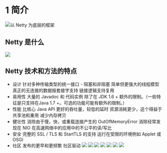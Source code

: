 # 1 简介
![以 Netty 为底层的框架](https://upload-images.jianshu.io/upload_images/4685968-6af03dbb058b8346.png?imageMogr2/auto-orient/strip%7CimageView2/2/w/1240)
## Netty 是什么
![](https://upload-images.jianshu.io/upload_images/4685968-1945957afed79b01.png?imageMogr2/auto-orient/strip%7CimageView2/2/w/1240)
## Netty 技术和方法的特点
- 设计
针对多种传输类型的统一接口 - 阻塞和非阻塞
简单但更强大的线程模型
真正的无连接的数据报套接字支持
链接逻辑支持复用
- 易用性
大量的 Javadoc 和 代码实例
除了在 JDK 1.6 + 额外的限制。（一些特征是只支持在Java 1.7 +。可选的功能可能有额外的限制。）
- 性能
比核心 Java API 更好的吞吐量，较低的延时
资源消耗更少，这个得益于共享池和重用
减少内存拷贝
- 健壮性
消除由于慢，快，或重载连接产生的 OutOfMemoryError
消除经常发现在 NIO 在高速网络中的应用中的不公平的读/写比
- 安全
完整的 SSL / TLS 和 StartTLS 的支持
运行在受限的环境例如 Applet 或 OSGI
- 社区
发布的更早和更频繁
社区驱动
![](https://upload-images.jianshu.io/upload_images/4685968-55fd9dc5dbe6fb9e.png?imageMogr2/auto-orient/strip%7CimageView2/2/w/1240)
![](https://upload-images.jianshu.io/upload_images/4685968-e4238aaf50f7de6f.png?imageMogr2/auto-orient/strip%7CimageView2/2/w/1240)
![](https://upload-images.jianshu.io/upload_images/4685968-a2681e4f2117ed7d.png?imageMogr2/auto-orient/strip%7CimageView2/2/w/1240)
![](https://upload-images.jianshu.io/upload_images/4685968-9c2378030c744f4c.png?imageMogr2/auto-orient/strip%7CimageView2/2/w/1240)
![](https://upload-images.jianshu.io/upload_images/4685968-447aad2184c81733.png?imageMogr2/auto-orient/strip%7CimageView2/2/w/1240)
![](https://upload-images.jianshu.io/upload_images/4685968-043d07602379c91d.png?imageMogr2/auto-orient/strip%7CimageView2/2/w/1240)
![](https://upload-images.jianshu.io/upload_images/4685968-04630176d02dbd90.png?imageMogr2/auto-orient/strip%7CimageView2/2/w/1240)
